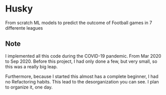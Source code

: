 # Husky
From scratch ML models to predict the outcome of Football games in 7 differente leagues

## Note

I implemented all this code during the COVID-19 pandemic. From Mar 2020 to Sep 2020.
Before this project, I had only done a few, but very small, so this was a really big leap.

Furthermore, because I started this almost has a complete beginner, I had no Refactoring habits. This lead to the desorganization you can see.
I plan to organize it, one day.

